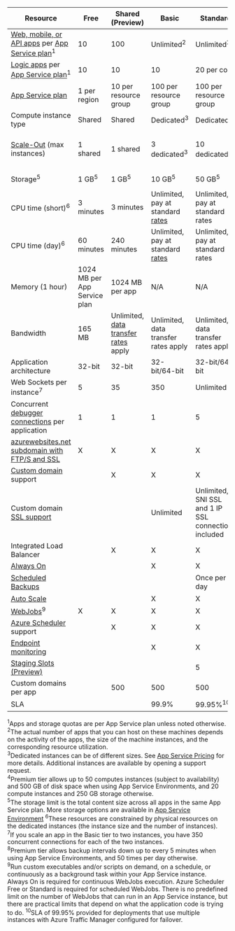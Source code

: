 Resource|Free|Shared (Preview)|Basic|Standard|Premium (Preview)</th>
---|---|---|---|---|---
[Web, mobile, or API apps](https://azure.microsoft.com/services/app-service/) per [App Service plan](../articles/app-service/azure-web-sites-web-hosting-plans-in-depth-overview.md)<sup>1</sup>|10|100|Unlimited<sup>2</sup>|Unlimited<sup>2</sup>|Unlimited<sup>2</sup>
[Logic apps](https://azure.microsoft.com/services/app-service/logic/) per [App Service plan](../articles/app-service/azure-web-sites-web-hosting-plans-in-depth-overview.md)</a><sup>1</sup>|10|10|10|20 per core|20 per core
[App Service plan](../articles/app-service/azure-web-sites-web-hosting-plans-in-depth-overview.md)|1 per region|10 per resource group|100 per resource group|100 per resource group|100 per resource group
Compute instance type|Shared|Shared|Dedicated<sup>3</sup>|Dedicated<sup>3</sup>|Dedicated<sup>3</sup></p>
[Scale-Out](../articles/app-service-web/web-sites-scale.md) (max instances)|1 shared|1 shared|3 dedicated<sup>3</sup>|10 dedicated<sup>3</sup>|20 dedicated (50 in ASE)<sup>3,4</sup>
Storage<sup>5</sup>|1 GB<sup>5</sup>|1 GB<sup>5</sup>|10 GB<sup>5</sup>|50 GB<sup>5</sup>|500 GB<sup>4,5</sup></p>
CPU time (short)<sup>6</sup>|3 minutes|3 minutes|Unlimited, pay at standard [rates](https://azure.microsoft.com/pricing/details/app-service/)</a>|Unlimited, pay at standard rates|Unlimited, pay at standard rates
CPU time (day)<sup>6</sup>|60 minutes|240 minutes|Unlimited, pay at standard [rates](https://azure.microsoft.com/pricing/details/app-service/)</a>|Unlimited, pay at standard rates|Unlimited, pay at standard rates
Memory (1 hour)|1024 MB per App Service plan|1024 MB per app|N/A|N/A|N/A
Bandwidth|165 MB|Unlimited, [data transfer rates](https://azure.microsoft.com/pricing/details/data-transfers/) apply|Unlimited, data transfer rates apply|Unlimited, data transfer rates apply|Unlimited, data transfer rates apply
Application architecture|32-bit|32-bit|32-bit/64-bit|32-bit/64-bit|32-bit/64-bit
Web Sockets per instance<sup>7</sup>|5|35|350|Unlimited|Unlimited
Concurrent [debugger connections](../articles/app-service-web/web-sites-dotnet-troubleshoot-visual-studio.md) per application|1|1|1|5|5
[azurewebsites.net subdomain with FTP/S and SSL](../articles/app-service-web/web-sites-configure-ssl-certificate.md)|X|X|X|X|X
[Custom domain](../articles/app-service-web/web-sites-custom-domain-name.md) support||X|X|X|X
Custom domain [SSL support](../articles/app-service-web/web-sites-configure-ssl-certificate.md)|||Unlimited|Unlimited, 5 SNI SSL and 1 IP SSL connections included|Unlimited, 5 SNI SSL and 1 IP SSL connections included
Integrated Load Balancer||X|X|X|X
[Always On](../articles/app-service-web/web-sites-configure.md)|||X|X|X
[Scheduled Backups](../articles/app-service-web/web-sites-backup.md)||||Once per day|Once every 5 minutes<sup>8</sup>
[Auto Scale](../articles/app-service-web/web-sites-scale.md)|||X|X|X
[WebJobs](../articles/app-service-web/web-sites-create-web-jobs.md)<sup>9</sup>|X|X|X|X|X
[Azure Scheduler](https://azure.microsoft.com/services/scheduler/) support||X|X|X|X
[Endpoint monitoring](../articles/app-service-web/web-sites-monitor.md)|||X|X|X
[Staging Slots (Preview)](../articles/app-service-web/web-sites-staged-publishing.md)||||5|20
Custom domains per app</a>||500|500|500|500
SLA||<p>|99.9%|99.95%<sup>10</sup>|99.95%<sup>10</sup>

<sup>1</sup>Apps and storage quotas are per App Service plan unless noted otherwise.  
<sup>2</sup>The actual number of apps that you can host on these machines depends on the activity of the apps, the size of the machine instances, and the corresponding resource utilization.  
<sup>3</sup>Dedicated instances can be of different sizes. See [App Service Pricing](https://azure.microsoft.com/pricing/details/data-transfers/pricing/details/app-service/) for more details. Additional instances are available by opening a support request.  
<sup>4</sup>Premium tier allows up to 50 computes instances (subject to availability) and 500 GB of disk space when using App Service Environments, and 20 compute instances and 250 GB storage otherwise.  
<sup>5</sup>The storage limit is the total content size across all apps in the
same App Service plan. More storage options are available in [App Service Environment](../articles/app-service-web/app-service-web-configure-an-app-service-environment.md#storage) 
<sup>6</sup>These resources are constrained by physical resources on the dedicated instances (the instance size and the number of instances).  
<sup>7</sup>If you scale an app in the Basic tier to two instances, you have 350 concurrent connections for each of the two instances.  
<sup>8</sup>Premium tier allows backup intervals down up to every 5 minutes when using App Service Environments, and 50 times per day otherwise.  
<sup>9</sup>Run custom executables and/or scripts on demand, on a schedule, or continuously as a background task within your App Service instance. Always On is required for continuous WebJobs execution. Azure Scheduler Free or Standard is required for scheduled WebJobs. There is no predefined limit on the number of WebJobs that can run in an App Service instance, but there are practical limits that depend on what the application code is trying to do. 
<sup>10</sup>SLA of 99.95% provided for deployments that use multiple instances with Azure Traffic Manager configured for failover.  
